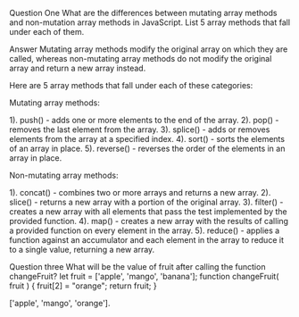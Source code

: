 Question One
What are the differences between mutating array methods and non-mutation array methods in JavaScript. List 5 array methods that fall under each of them.

Answer
Mutating array methods modify the original array on which they are called, whereas non-mutating array methods do not modify the original array and return a new array instead.

Here are 5 array methods that fall under each of these categories:

Mutating array methods:

1). push() - adds one or more elements to the end of the array.
2). pop() - removes the last element from the array.
3). splice() - adds or removes elements from the array at a specified index.
4). sort() - sorts the elements of an array in place.
5). reverse() - reverses the order of the elements in an array in place.

Non-mutating array methods:

1). concat() - combines two or more arrays and returns a new array.
2). slice() - returns a new array with a portion of the original array.
3). filter() - creates a new array with all elements that pass the test implemented by the provided function.
4). map() - creates a new array with the results of calling a provided function on every element in the array.
5). reduce() - applies a function against an accumulator and each element in the array to reduce it to a single value, returning a new array.

Question three
What will be the value of fruit after calling the function changeFruit?
let fruit = ['apple', 'mango', 'banana'];
		function changeFruit( fruit ) {
    			fruit[2] = "orange";
    			return fruit;
		}

['apple', 'mango', 'orange'].